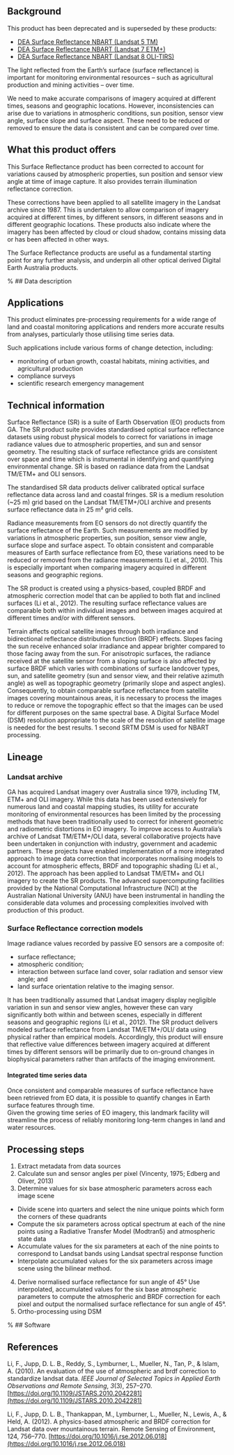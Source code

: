 ## Background

This product has been deprecated and is superseded by these products:  
* [DEA Surface Reflectance NBART (Landsat 5 TM)](/data/product/dea-surface-reflectance-nbart-landsat-5-tm/)
* [DEA Surface Reflectance NBART (Landsat 7 ETM+)](/data/product/dea-surface-reflectance-nbart-landsat-7-etm/)
* [DEA Surface Reflectance NBART (Landsat 8 OLI-TIRS)](/data/product/dea-surface-reflectance-nbart-landsat-8-oli-tirs/)

The light reflected from the Earth’s surface (surface reflectance) is important for monitoring environmental resources – such as agricultural production and mining activities – over time.

We need to make accurate comparisons of imagery acquired at different times, seasons and geographic locations. However, inconsistencies can arise due to variations in atmospheric conditions, sun position, sensor view angle, surface slope and surface aspect. These need to be reduced or removed to ensure the data is consistent and can be compared over time.

## What this product offers

This Surface Reflectance product has been corrected to account for variations caused by atmospheric properties, sun position and sensor view angle at time of image capture. It also provides terrain illumination reflectance correction.

These corrections have been applied to all satellite imagery in the Landsat archive since 1987. This is undertaken to allow comparison of imagery acquired at different times, by different sensors, in different seasons and in different geographic locations. These products also indicate where the imagery has been affected by cloud or cloud shadow, contains missing data or has been affected in other ways.

The Surface Reflectance products are useful as a fundamental starting point for any further analysis, and underpin all other optical derived Digital Earth Australia products.

% ## Data description

## Applications

This product eliminates pre-processing requirements for a wide range of land and coastal monitoring applications and renders more accurate results from analyses, particularly those utilising time series data.

Such applications include various forms of change detection, including:
* monitoring of urban growth, coastal habitats, mining activities, and agricultural production
* compliance surveys
* scientific research emergency management

## Technical information

Surface Reflectance (SR) is a suite of Earth Observation (EO) products from GA. The SR product suite provides standardised optical surface reflectance datasets using robust physical models to correct for variations in image radiance values due to atmospheric properties, and sun and sensor geometry. The resulting stack of surface reflectance grids are consistent over space and time which is instrumental in identifying and quantifying environmental change. SR is based on radiance data from the Landsat TM/ETM+ and OLI sensors. 

The standardised SR data products deliver calibrated optical surface reflectance data across land and coastal fringes. SR is a medium resolution (~25 m) grid based on the Landsat TM/ETM+/OLI archive and presents surface reflectance data in 25 m² grid cells.

Radiance measurements from EO sensors do not directly quantify the surface reflectance of the Earth. Such measurements are modified by variations in atmospheric properties, sun position, sensor view angle, surface slope and surface aspect. To obtain consistent and comparable measures of Earth surface reflectance from EO, these variations need to be reduced or removed from the radiance measurements (Li et al., 2010). This is especially important when comparing imagery acquired in different seasons and geographic regions.

The SR product is created using a physics-based, coupled BRDF and atmospheric correction model that can be applied to both flat and inclined surfaces (Li et al., 2012). The resulting surface reflectance values are comparable both within individual images and between images acquired at different times and/or with different sensors.

Terrain affects optical satellite images through both irradiance and bidirectional reflectance distribution function (BRDF) effects. Slopes facing the sun receive enhanced solar irradiance and appear brighter compared to those facing away from the sun. For anisotropic surfaces, the radiance received at the satellite sensor from a sloping surface is also affected by surface BRDF which varies with combinations of surface landcover types, sun, and satellite geometry (sun and sensor view, and their relative azimuth angle) as well as topographic geometry (primarily slope and aspect angles). Consequently, to obtain comparable surface reflectance from satellite images covering mountainous areas, it is necessary to process the images to reduce or remove the topographic effect so that the images can be used for different purposes on the same spectral base. A Digital Surface Model (DSM) resolution appropriate to the scale of the resolution of satellite image is needed for the best results. 1 second SRTM DSM is used for NBART processing.

## Lineage

### Landsat archive

GA has acquired Landsat imagery over Australia since 1979, including TM, ETM+ and OLI imagery. While this data has been used extensively for numerous land and coastal mapping studies, its utility for accurate monitoring of environmental resources has been limited by the processing methods that have been traditionally used to correct for inherent geometric and radiometric distortions in EO imagery. To improve access to Australia’s archive of Landsat TM/ETM+/OLI data, several collaborative projects have been undertaken in conjunction with industry, government and academic partners. These projects have enabled implementation of a more integrated approach to image data correction that incorporates normalising models to account for atmospheric effects, BRDF and topographic shading (Li et al., 2012). The approach has been applied to Landsat TM/ETM+ and OLI imagery to create the SR products. The advanced supercomputing facilities provided by the National Computational Infrastructure (NCI) at the Australian National University (ANU) have been instrumental in handling the considerable data volumes and processing complexities involved with production of this product.

### Surface Reflectance correction models

Image radiance values recorded by passive EO sensors are a composite of:  
* surface reflectance;  
* atmospheric condition;  
* interaction between surface land cover, solar radiation and sensor view angle; and  
* land surface orientation relative to the imaging sensor.

It has been traditionally assumed that Landsat imagery display negligible variation in sun and sensor view angles, however these can vary significantly both within and between scenes, especially in different seasons and geographic regions (Li et al., 2012). The SR product delivers modeled surface reflectance from Landsat TM/ETM+/OLI/ data using physical rather than empirical models. Accordingly, this product will ensure that reflective value differences between imagery acquired at different times by different sensors will be primarily due to on-ground changes in biophysical parameters rather than artifacts of the imaging environment.

#### Integrated time series data

Once consistent and comparable measures of surface reflectance have been retrieved from EO data, it is possible to quantify changes in Earth surface features through time.  
Given the growing time series of EO imagery, this landmark facility will streamline the process of reliably monitoring long-term changes in land and water resources.

## Processing steps

1. Extract metadata from data sources
2. Calculate sun and sensor angles per pixel (Vincenty, 1975; Edberg and Oliver, 2013)
3. Determine values for six base atmospheric parameters across each image scene
  * Divide scene into quarters and select the nine unique points which form the corners of these quadrants
  * Compute the six parameters across optical spectrum at each of the nine points using a Radiative Transfer Model (Modtran5) and atmospheric state data
  * Accumulate values for the six parameters at each of the nine points to correspond to Landsat bands using Landsat spectral response function
  * Interpolate accumulated values for the six parameters across image scene using the bilinear method.
4. Derive normalised surface reflectance for sun angle of 45°
Use interpolated, accumulated values for the six base atmospheric parameters to compute the atmospheric and BRDF correction for each pixel and output the normalised surface reflectance for sun angle of 45°.
5. Ortho-processing using DSM

% ## Software

## References

Li, F., Jupp, D. L. B., Reddy, S., Lymburner, L., Mueller, N., Tan, P., & Islam, A. (2010). An evaluation of the use of atmospheric and brdf correction to standardize landsat data. *IEEE Journal of Selected Topics in Applied Earth Observations and Remote Sensing*, *3*(3), 257–270. [https://doi.org/10.1109/JSTARS.2010.2042281](https://doi.org/10.1109/JSTARS.2010.2042281)

Li, F., Jupp, D. L. B., Thankappan, M., Lymburner, L., Mueller, N., Lewis, A., & Held, A. (2012). A physics-based atmospheric and BRDF correction for Landsat data over mountainous terrain. Remote Sensing of Environment, 124, 756–770. [https://doi.org/10.1016/j.rse.2012.06.018](https://doi.org/10.1016/j.rse.2012.06.018)

